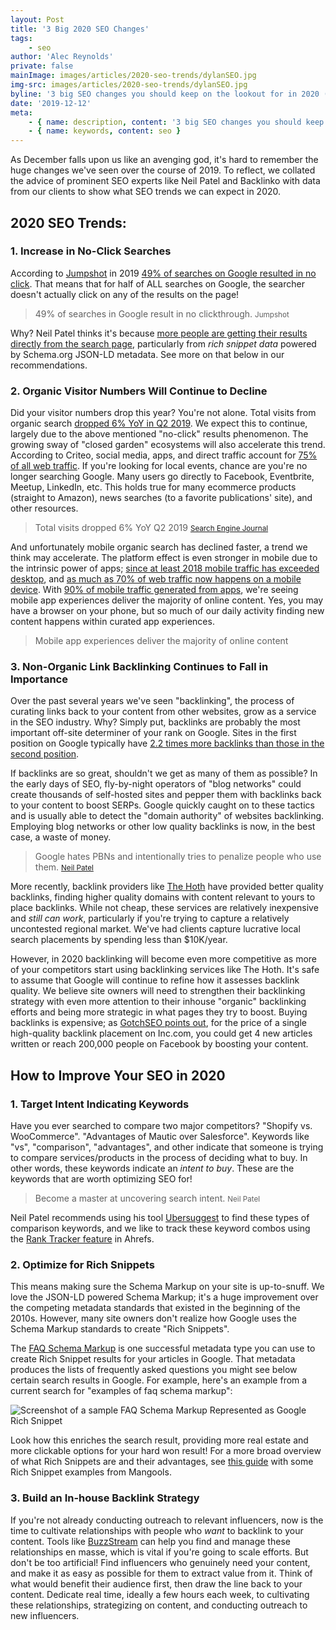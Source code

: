 ```yaml
---
layout: Post
title: '3 Big 2020 SEO Changes'
tags:
    - seo
author: 'Alec Reynolds'
private: false
mainImage: images/articles/2020-seo-trends/dylanSEO.jpg
img-src: images/articles/2020-seo-trends/dylanSEO.jpg
byline: '3 big SEO changes you should keep on the lookout for in 2020 (and how to prepare for them).'
date: '2019-12-12'
meta:
    - { name: description, content: '3 big SEO changes you should keep on the lookout for in 2020 (and how to prepare for them).' }
    - { name: keywords, content: seo }
---
```


As December falls upon us like an avenging god, it's hard to remember the huge changes we've seen over the course of 2019. To reflect, we collated the advice of prominent SEO experts like Neil Patel and Backlinko with data from our clients to show what SEO trends we can expect in 2020.

## 2020 SEO Trends:

### 1. Increase in No-Click Searches

According to [Jumpshot](https://www.jumpshot.com/) in 2019 [49% of searches on Google resulted in no click](https://sparktoro.com/blog/less-than-half-of-google-searches-now-result-in-a-click/). That means that for half of ALL searches on Google, the searcher doesn't actually click on any of the results on the page!

> 49% of searches in Google result in no clickthrough.
  <small>Jumpshot</small>


Why? Neil Patel thinks it's because [more people are getting their results directly from the search page](https://youtu.be/TSJEQFtbOLA?t=27), particularly from _rich snippet data_ powered by Schema.org JSON-LD metadata. See more on that below in our recommendations.

### 2. Organic Visitor Numbers Will Continue to Decline

Did your visitor numbers drop this year? You're not alone. Total visits from organic search [dropped 6% YoY in Q2 2019](https://www.searchenginejournal.com/google-is-delivering-less-organic-search-traffic-than-last-year/318109/). We expect this to continue, largely due to the above mentioned "no-click" results phenomenon. The growing sway of "closed garden" ecosystems will also accelerate this trend. According to Criteo, social media, apps, and direct traffic account for [75% of all web traffic](https://blog.parse.ly/post/8296/predicting-sources-of-traffic-to-content-in-2019/). If you're looking for local events, chance are you're no longer searching Google. Many users go directly to Facebook, Eventbrite, Meetup, LinkedIn, etc. This holds true for many ecommerce products (straight to Amazon), news searches (to a favorite publications' site), and other resources.

> Total visits dropped 6% YoY Q2 2019
  <small><a href="https://www.searchenginejournal.com/google-is-delivering-less-organic-search-traffic-than-last-year/318109/#close">Search Engine Journal</a></small>


And unfortunately mobile organic search has declined faster, a trend we think may accelerate. The platform effect is even stronger in mobile due to the intrinsic power of apps; [since at least 2018 mobile traffic has exceeded desktop](https://www.statista.com/statistics/241462/global-mobile-phone-website-traffic-share), and [as much as 70% of web traffic now happens on a mobile device](https://www.bluecorona.com/blog/mobile-marketing-statistics). With [90% of mobile traffic generated from apps](https://hostingtribunal.com/blog/mobile-percentage-of-traffic), we're seeing mobile app experiences deliver the majority of online content. Yes, you may have a browser on your phone, but so much of our daily activity finding new content happens within curated app experiences.

> Mobile app experiences deliver the majority of online content

### 3. Non-Organic Link Backlinking Continues to Fall in Importance

Over the past several years we've seen "backlinking", the process of curating links back to your content from other websites, grow as a service in the SEO industry. Why? Simply put, backlinks are probably the most important off-site determiner of your rank on Google. Sites in the first position on Google typically have [2.2 times more backlinks than those in the second position](https://www.semrush.com/ranking-factors).

If backlinks are so great, shouldn't we get as many of them as possible? In the early days of SEO, fly-by-night operators of "blog networks" could create thousands of self-hosted sites and pepper them with backlinks back to your content to boost SERPs. Google quickly caught on to these tactics and is usually able to detect the "domain authority" of websites backlinking. Employing blog networks or other low quality backlinks is now, in the best case, a waste of money.

> Google hates PBNs and intentionally tries to penalize people who use them.
  <small><a href="https://neilpatel.com/blog/private-blog-networks/">Neil Patel</a></small>

More recently, backlink providers like [The Hoth](https://www.thehoth.com/) have provided better quality backlinks, finding higher quality domains with content relevant to yours to place backlinks. While not cheap, these services are relatively inexpensive and _still can work_, particularly if you're trying to capture a relatively uncontested regional market. We've had clients capture lucrative local search placements by spending less than $10K/year.

However, in 2020 backlinking will become even more competitive as more of your competitors start using backlinking services like The Hoth. It's safe to assume that Google will continue to refine how it assesses backlink quality. We believe site owners will need to strengthen their backlinking strategy with even more attention to their inhouse "organic" backlinking efforts and being more strategic in what pages they try to boost. Buying backlinks is expensive; as [GotchSEO points out](https://www.gotchseo.com/buy-backlinks), for the price of a single high-quality backlink placement on Inc.com, you could get 4 new articles written or reach 200,000 people on Facebook by boosting your content.

## How to Improve Your SEO in 2020

### 1. Target Intent Indicating Keywords

Have you ever searched to compare two major competitors? "Shopify vs. WooCommerce". "Advantages of Mautic over Salesforce". Keywords like "vs", "comparison", "advantages", and other indicate that someone is trying to compare services/products in the process of deciding what to buy.  In other words, these keywords indicate an _intent to buy_. These are the keywords that are worth optimizing SEO for!

> Become a master at uncovering search intent.
  <small>Neil Patel</small>

Neil Patel recommends using his tool [Ubersuggest](https://neilpatel.com/ubersuggest) to find these types of comparison keywords, and we like to track these keyword combos using the [Rank Tracker feature](https://ahrefs.com/rank-tracker) in Ahrefs.

### 2. Optimize for Rich Snippets

This means making sure the Schema Markup on your site is up-to-snuff. We love the JSON-LD powered Schema Markup; it's a huge improvement over the competing metadata standards that existed in the beginning of the 2010s. However, many site owners don't realize how Google uses the Schema Markup standards to create "Rich Snippets".

The [FAQ Schema Markup](https://developers.google.com/search/docs/data-types/faqpage) is one successful metadata type you can use to create Rich Snippet results for your articles in Google. That metadata produces the lists of frequently asked questions you might see below certain search results in Google. For example, here's an example from a current search for "examples of faq schema markup":

<img src="/images/articles/2020-seo-trends/faqMetadataExample.jpg" alt="Screenshot of a sample FAQ Schema Markup Represented as Google Rich Snippet" />

Look how this enriches the search result, providing more real estate and more clickable options for your hard won result! For a more broad overview of what Rich Snippets are and their advantages, see [this guide](https://mangools.com/blog/google-rich-snippets-guide/) with some Rich Snippet examples from Mangools.

### 3. Build an In-house Backlink Strategy

If you're not already conducting outreach to relevant influencers, now is the time to cultivate relationships with people who _want_ to backlink to your content. Tools like [BuzzStream](https://www.buzzstream.com/) can help you find and manage these relationships en masse, which is vital if you're going to scale efforts. But don't be too artificial! Find influencers who genuinely need your content, and make it as easy as possible for them to extract value from it. Think of what would benefit their audience first, then draw the line back to your content. Dedicate real time, ideally a few hours each week, to cultivating these relationships, strategizing on content, and conducting outreach to new influencers.
